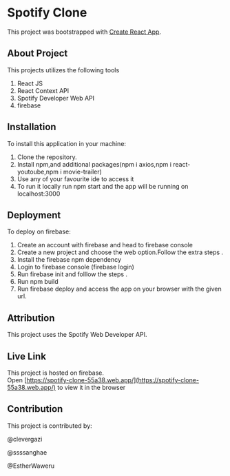 # Spotify Clone

This project was bootstrapped with [Create React App](https://github.com/facebook/create-react-app).

## About Project
This projects utilizes the following tools
1. React JS
2. React Context API
3. Spotify Developer Web API
4. firebase


## Installation
To install this application in your machine:
1. Clone the repository.
2. Install npm,and additional packages(npm i axios,npm i react-youtoube,npm i movie-trailer)
3. Use any of your favourite ide to access it
4. To run it locally run npm start and the app will be running on localhost:3000

## Deployment
To deploy on firebase:
1. Create an account with firebase and head to firebase console
2. Create a new project and choose the web option.Follow the extra steps .
3. Install the firebase npm dependency
4. Login to firebase console (firebase login)
5. Run firebase init and folllow the steps .
6. Run npm build
7. Run firebase deploy and access the app on your browser with the given url.

## Attribution
This project uses the Spotify Web Developer API.

## Live Link
This project is hosted on firebase.\
Open [https://spotify-clone-55a38.web.app/](https://spotify-clone-55a38.web.app/) to view it in the browser

## Contribution
This project is contributed by:
 
 @clevergazi
 
 @ssssanghae
 
 @EstherWaweru
 
